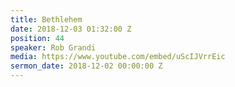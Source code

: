 ```yaml
---
title: Bethlehem
date: 2018-12-03 01:32:00 Z
position: 44
speaker: Rob Grandi
media: https://www.youtube.com/embed/uScIJVrrEic
sermon_date: 2018-12-02 00:00:00 Z
---
```


